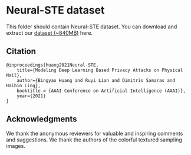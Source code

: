 Neural-STE dataset
===

This folder should contain Neural-STE dataset. You can download and extract our [dataset (~840MB)][1] here. 


## Citation
    @inproceedings{huang2021Neural-STE,
        title={Modeling Deep Learning Based Privacy Attacks on Physical Mail},
        author={Bingyao Huang and Ruyi Lian and Dimitris Samaras and Haibin Ling},
        booktitle = {AAAI Conference on Artificial Intelligence (AAAI)},
        year={2021}
    }

## Acknowledgments
We thank the anonymous reviewers for valuable and inspiring comments and suggestions.
We thank the authors of the colorful textured sampling images. 

[1]: https://bingyaohuang.github.io/pub/Neural-STE/data
